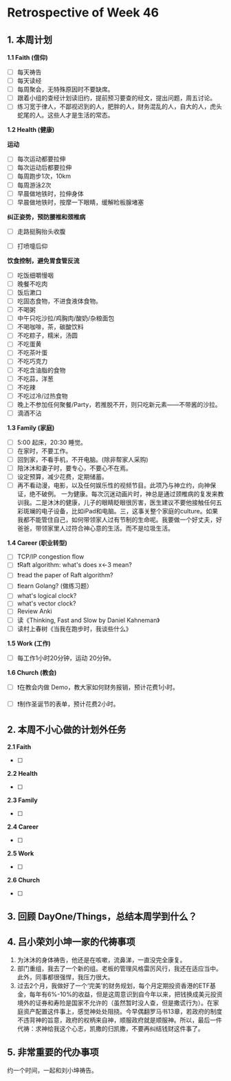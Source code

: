 # Retrospective of Week 46

## 1. 本周计划

**1.1 Faith (信仰)**

- [ ] 每天祷告
- [ ] 每天读经
- [ ] 每周聚会，无特殊原因时不要缺席。
- [ ] 跟着小组的查经计划读旧约，提前预习要查的经文，提出问题，周五讨论。
- [ ] 练习宽于律人，不鄙视迟到的人，肥胖的人，财务混乱的人，自大的人，虎头蛇尾的人。这些人才是生活的常态。

**1.2 Health (健康)**

**运动**

- [ ] 每次运动都要拉伸
- [ ] 每次运动后都要拉伸
- [ ] 每周跑步1次，10km
- [ ] 每周游泳2次
- [ ] 早晨做地铁时，拉伸身体
- [ ] 早晨做地铁时，按摩一下眼睛，缓解睑板腺堵塞

**纠正姿势，预防腰椎和颈椎病**

- [ ] 走路挺胸抬头收腹
- [ ] 打喷嚏后仰


**饮食控制，避免胃食管反流**

- [ ] 吃饭细嚼慢咽
- [ ] 晚餐不吃肉
- [ ] 饭后漱口
- [ ] 吃固态食物，不进食液体食物。
- [ ] 不喝粥
- [ ] 中午只吃沙拉/鸡胸肉/酸奶/杂粮面包
- [ ] 不喝咖啡，茶，碳酸饮料
- [ ] 不吃粽子，糯米，汤圆
- [ ] 不吃蛋黄
- [ ] 不吃茶叶蛋
- [ ] 不吃巧克力
- [ ] 不吃含油脂的食物
- [ ] 不吃蒜，洋葱
- [ ] 不吃辣
- [ ] 不吃过冷/过热食物
- [ ] 晚上不参加任何聚餐/Party，若推脱不开，则只吃新元素——不带酱的沙拉。
- [ ] 滴酒不沾

**1.3 Family (家庭)**

- [ ] 5:00 起床，20:30 睡觉。
- [ ] 在家时，不要工作。
- [ ] 回到家，不看手机，不开电脑。(除非帮家人采购)
- [ ] 陪沐沐和妻子时，要专心，不要心不在焉。
- [ ] 设定预算，减少花费，定期储蓄。
- [ ] 再不看动漫，电影，以及任何娱乐性的视频节目。此项乃与神立约，向神保证，绝不破例。 一为健康。每次沉迷动画片时，神总是通过颈椎病的复发来教训我。二是沐沐的健康，儿子的眼睛眨眼很厉害，医生建议不要他接触任何五彩斑斓的电子设备，比如iPad和电脑。三，这事关整个家庭的culture。如果我都不能管住自己，如何带领家人过有节制的生命呢。我要做一个好丈夫，好爸爸，带领家里人过符合神心意的生活。而不是垃圾生活。

**1.4 Career (职业转型)**

- [ ] TCP/IP congestion flow
- [ ] ❗Raft algorithm: what's does x←3 mean?
- [ ] ❗read the paper of Raft algorithm?
- [ ] ❗learn Golang? (做练习题）
- [ ] what's logical clock?
- [ ] what's vector clock?
- [ ] Review Anki
- [ ] 读《Thinking, Fast and Slow by Daniel Kahneman》
- [ ] 读村上春树《当我在跑步时，我谈些什么》

**1.5 Work (工作)**

- [ ] 每工作1小时20分钟，运动 20分钟。


**1.6 Church (教会)**

- [ ] ❗在教会内做 Demo，教大家如何财务报销，预计花费1小时。
- [ ] ❗制作圣诞节的表单，预计花费2小时。


## 2. 本周不小心做的计划外任务

**2.1 Faith**

- [ ]  

**2.2 Health**

- [ ]  

**2.3 Family**

- [ ] 

**2.4 Career**

- [ ]  

**2.5 Work**

- [ ]

**2.6 Church**

- [ ] 

## 3. 回顾 DayOne/Things，总结本周学到什么？ 


## 4. 吕小荣刘小坤一家的代祷事项

1. 为沐沐的身体祷告，他还是在咳嗽，流鼻涕，一直没完全康复。
2. 部门重组，我去了一个新的组。老板的管理风格雷厉风行，我还在适应当中。此外，同事都很强悍，我压力很大。
3. 过去2个月，我做好了一个‘完美’的财务规划，每个月定期投资香港的ETF基金，每年有6%-10%的收益，但是这周意识到自今年以来，把钱换成美元投资境外的证券和寿险是国家不允许的（虽然暂时没人查，但是撒谎行为）。在家庭资产配置这件事上，感觉神处处阻挠。今早偶翻罗马书13章，若政府的制度不违背神的旨意，政府的权柄来自神，顺服政府就是顺服神。所以，最后一件代祷：求神给我这个心志，凯撒的归凯撒，不要再纠结钱财这件事了。

## 5. 非常重要的代办事项

约一个时间，一起和刘小坤祷告。



